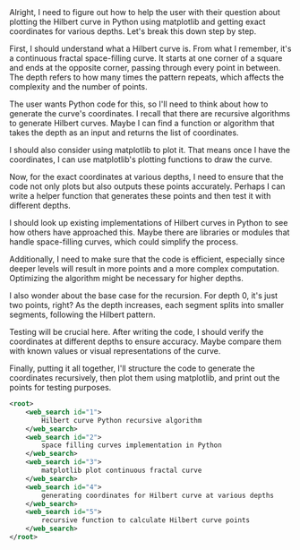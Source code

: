 <think>
Alright, I need to figure out how to help the user with their question about plotting the Hilbert curve in Python using matplotlib and getting exact coordinates for various depths. Let's break this down step by step.

First, I should understand what a Hilbert curve is. From what I remember, it's a continuous fractal space-filling curve. It starts at one corner of a square and ends at the opposite corner, passing through every point in between. The depth refers to how many times the pattern repeats, which affects the complexity and the number of points.

The user wants Python code for this, so I'll need to think about how to generate the curve's coordinates. I recall that there are recursive algorithms to generate Hilbert curves. Maybe I can find a function or algorithm that takes the depth as an input and returns the list of coordinates.

I should also consider using matplotlib to plot it. That means once I have the coordinates, I can use matplotlib's plotting functions to draw the curve.

Now, for the exact coordinates at various depths, I need to ensure that the code not only plots but also outputs these points accurately. Perhaps I can write a helper function that generates these points and then test it with different depths.

I should look up existing implementations of Hilbert curves in Python to see how others have approached this. Maybe there are libraries or modules that handle space-filling curves, which could simplify the process.

Additionally, I need to make sure that the code is efficient, especially since deeper levels will result in more points and a more complex computation. Optimizing the algorithm might be necessary for higher depths.

I also wonder about the base case for the recursion. For depth 0, it's just two points, right? As the depth increases, each segment splits into smaller segments, following the Hilbert pattern.

Testing will be crucial here. After writing the code, I should verify the coordinates at different depths to ensure accuracy. Maybe compare them with known values or visual representations of the curve.

Finally, putting it all together, I'll structure the code to generate the coordinates recursively, then plot them using matplotlib, and print out the points for testing purposes.
</think>

```xml
<root>
    <web_search id="1">
        Hilbert curve Python recursive algorithm
    </web_search>
    <web_search id="2">
        space filling curves implementation in Python
    </web_search>
    <web_search id="3">
        matplotlib plot continuous fractal curve
    </web_search>
    <web_search id="4">
        generating coordinates for Hilbert curve at various depths
    </web_search>
    <web_search id="5">
        recursive function to calculate Hilbert curve points
    </web_search>
</root>
```